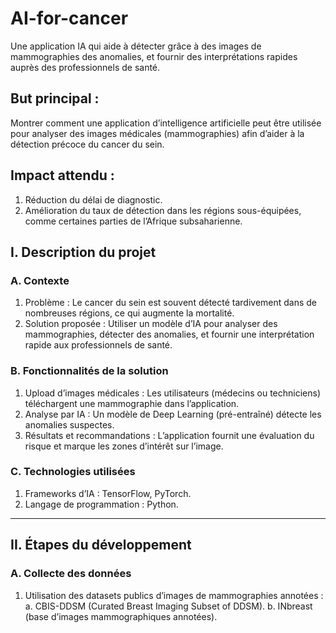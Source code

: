 # AI-for-cancer
Une application IA qui aide à détecter grâce à des images de mammographies des anomalies, et fournir des interprétations rapides auprès des professionnels de santé.
## But principal :
Montrer comment une application d’intelligence artificielle peut être utilisée pour analyser des images médicales (mammographies) afin d’aider à la détection précoce du cancer du sein.
## Impact attendu :
1.	Réduction du délai de diagnostic.
2.	Amélioration du taux de détection dans les régions sous-équipées, comme certaines parties de l’Afrique subsaharienne.
## I. Description du projet
### A. Contexte
1.	Problème : Le cancer du sein est souvent détecté tardivement dans de nombreuses régions, ce qui augmente la mortalité.
2.	Solution proposée : Utiliser un modèle d’IA pour analyser des mammographies, détecter des anomalies, et fournir une interprétation rapide aux professionnels de santé.
### B. Fonctionnalités de la solution
1.	Upload d’images médicales : Les utilisateurs (médecins ou techniciens) téléchargent une mammographie dans l’application.
2.	Analyse par IA : Un modèle de Deep Learning (pré-entraîné) détecte les anomalies suspectes.
3.	Résultats et recommandations : L’application fournit une évaluation du risque et marque les zones d’intérêt sur l’image.
### C. Technologies utilisées
1.	Frameworks d’IA : TensorFlow, PyTorch.
2.	Langage de programmation : Python.
________________________________________
## II. Étapes du développement
### A. Collecte des données
1.	Utilisation des datasets publics d’images de mammographies annotées :
a.	CBIS-DDSM (Curated Breast Imaging Subset of DDSM).
b.	INbreast (base d’images mammographiques annotées).
